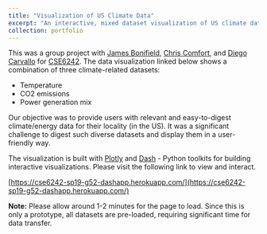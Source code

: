 ```yaml
---
title: "Visualization of US Climate Data"
excerpt: "An interactive, mixed dataset visualization of US climate data<br/><img src='/images/climate.png'>"
collection: portfolio
---
```


This was a group project with [James Bonifield](https://www.linkedin.com/in/bonifield/), [Chris Comfort](https://www.linkedin.com/in/chrismc8045bb5/), and [Diego Carvallo](https://www.linkedin.com/in/diego-carvallo/) for [CSE6242](https://poloclub.github.io/#cse6242). The data visualization linked below shows a combination of three climate-related datasets:

* Temperature
* CO2 emissions
* Power generation mix

Our objective was to provide users with relevant and easy-to-digest climate/energy data for their locality (in the US). It was a significant challenge to digest such diverse datasets and display them in a user-friendly way.

The visualization is built with [Plotly](https://plot.ly/) and [Dash](https://plot.ly/dash/) - Python toolkits for building interactive visualizations. Please visit the following link to view and interact.

[https://cse6242-sp19-g52-dashapp.herokuapp.com/](https://cse6242-sp19-g52-dashapp.herokuapp.com/)

**Note:** Please allow around 1-2 minutes for the page to load. Since this is only a prototype, all datasets are pre-loaded, requiring significant time for data transfer.
